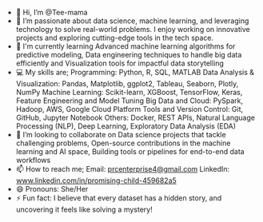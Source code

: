 - 👋 Hi, I’m @Tee-mama
- 👀 I’m passionate about data science, machine learning, and leveraging technology to solve real-world problems. I enjoy working on innovative projects and exploring cutting-edge tools in the tech space.
- 🌱 I'm currently learning Advanced machine learning algorithms for predictive modeling, Data engineering techniques to handle big data efficiently and Visualization tools for impactful data storytelling
- 💻 My skills are; Programming: Python, R, SQL, MATLAB
                     Data Analysis & Visualization: Pandas, Matplotlib, ggplot2, Tableau, Seaborn, Plotly, NumPy
                     Machine Learning: Scikit-learn, XGBoost, TensorFlow, Keras, Feature Engineering and Model Tuning
                     Big Data and Cloud: PySpark, Hadoop, AWS, Google Cloud Platform
                     Tools and Version Control: Git, GitHub, Jupyter Notebook
                     Others: Docker, REST APIs, Natural Language Processing (NLP), Deep Learning, Exploratory Data Analysis (EDA)
- 💞️ I’m looking to collaborate on Data science projects that tackle challenging problems, Open-source contributions in the machine learning and AI space, Building tools or pipelines for end-to-end data workflows
- 📫 How to reach me; Email: prcenterprise4@gmail.com
                       LinkedIn: www.linkedin.com/in/promising-child-459682a5
- 😄 Pronouns: She/Her
- ⚡ Fun fact: I believe that every dataset has a hidden story, and uncovering it feels like solving a mystery!


<!---
Tee-mama/Tee-mama is a ✨ special ✨ repository because its `README.md` (this file) appears on your GitHub profile.
You can click the Preview link to take a look at your changes.
--->
